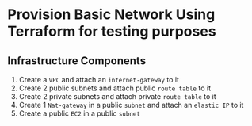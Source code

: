 # Provision Basic Network Using Terraform for testing purposes

## Infrastructure Components

1. Create a `VPC` and attach an `internet-gateway` to it
2. Create 2 public subnets and attach public `route table` to it
3. Create 2 private subnets and attach private `route table` to it
4. Create 1 `Nat-gateway` in a public `subnet` and attach an `elastic IP` to it
5. Create a public `EC2` in a public `subnet`
